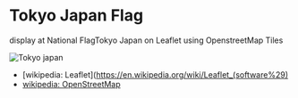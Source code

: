  Tokyo Japan Flag
===============

display  at National FlagTokyo Japan on Leaflet using OpenstreetMap Tiles

![Tokyo japan](https://github.com/ohwada/World_Countries/blob/main/leaflet/tokyo_japan_flag/screenshots/leaflet_osm_yokohama_japan_flag.png)


- [wikipedia: Leaflet](https://en.wikipedia.org/wiki/Leaflet_(software%29)
- [wikipedia: OpenStreetMap](https://en.wikipedia.org/wiki/OpenStreetMap)

